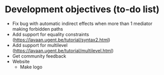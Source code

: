 # Development objectives (to-do list)

- Fix bug with automatic indirect effects when more than 1 mediator making forbidden paths
- Add support for equality constraints (https://lavaan.ugent.be/tutorial/syntax2.html)
- Add support for multilevel (https://lavaan.ugent.be/tutorial/multilevel.html)
- Get community feedback
- Website
    - Make logo
